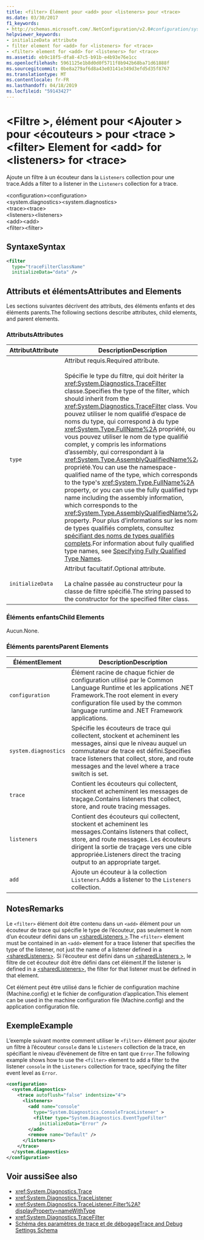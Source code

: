 ```yaml
---
title: <filter> Élément pour <add> pour <listeners> pour <trace>
ms.date: 03/30/2017
f1_keywords:
- http://schemas.microsoft.com/.NetConfiguration/v2.0#configuration/system.diagnostics/trace/listeners/add/filter
helpviewer_keywords:
- initializeData attribute
- filter element for <add> for <listeners> for <trace>
- <filter> element for <add> for <listeners> for <trace>
ms.assetid: eb9c18f5-dfa8-47c5-b91b-e4b93e76e1cc
ms.openlocfilehash: 5961125e1b8d0d0f5711f8b942b68ba71d61888f
ms.sourcegitcommit: 0be8a279af6d8a43e03141e349d3efd5d35f8767
ms.translationtype: MT
ms.contentlocale: fr-FR
ms.lasthandoff: 04/18/2019
ms.locfileid: "59143427"
---
```

# <a name="filter-element-for-add-for-listeners-for-trace"></a><span data-ttu-id="d85d5-102">\<Filtre >, élément pour \<Ajouter > pour \<écouteurs > pour \<trace ></span><span class="sxs-lookup"><span data-stu-id="d85d5-102">\<filter> Element for \<add> for \<listeners> for \<trace></span></span>
<span data-ttu-id="d85d5-103">Ajoute un filtre à un écouteur dans la `Listeners` collection pour une trace.</span><span class="sxs-lookup"><span data-stu-id="d85d5-103">Adds a filter to a listener in the `Listeners` collection for a trace.</span></span>  
  
 <span data-ttu-id="d85d5-104">\<configuration></span><span class="sxs-lookup"><span data-stu-id="d85d5-104">\<configuration></span></span>  
<span data-ttu-id="d85d5-105">\<system.diagnostics></span><span class="sxs-lookup"><span data-stu-id="d85d5-105">\<system.diagnostics></span></span>  
<span data-ttu-id="d85d5-106">\<trace></span><span class="sxs-lookup"><span data-stu-id="d85d5-106">\<trace></span></span>  
<span data-ttu-id="d85d5-107">\<listeners></span><span class="sxs-lookup"><span data-stu-id="d85d5-107">\<listeners></span></span>  
<span data-ttu-id="d85d5-108">\<add></span><span class="sxs-lookup"><span data-stu-id="d85d5-108">\<add></span></span>  
<span data-ttu-id="d85d5-109">\<filter></span><span class="sxs-lookup"><span data-stu-id="d85d5-109">\<filter></span></span>  
  
## <a name="syntax"></a><span data-ttu-id="d85d5-110">Syntaxe</span><span class="sxs-lookup"><span data-stu-id="d85d5-110">Syntax</span></span>  
  
```xml  
<filter   
  type="traceFilterClassName"   
  initializeData="data" />  
```  
  
## <a name="attributes-and-elements"></a><span data-ttu-id="d85d5-111">Attributs et éléments</span><span class="sxs-lookup"><span data-stu-id="d85d5-111">Attributes and Elements</span></span>  
 <span data-ttu-id="d85d5-112">Les sections suivantes décrivent des attributs, des éléments enfants et des éléments parents.</span><span class="sxs-lookup"><span data-stu-id="d85d5-112">The following sections describe attributes, child elements, and parent elements.</span></span>  
  
### <a name="attributes"></a><span data-ttu-id="d85d5-113">Attributs</span><span class="sxs-lookup"><span data-stu-id="d85d5-113">Attributes</span></span>  
  
|<span data-ttu-id="d85d5-114">Attribut</span><span class="sxs-lookup"><span data-stu-id="d85d5-114">Attribute</span></span>|<span data-ttu-id="d85d5-115">Description</span><span class="sxs-lookup"><span data-stu-id="d85d5-115">Description</span></span>|  
|---------------|-----------------|  
|`type`|<span data-ttu-id="d85d5-116">Attribut requis.</span><span class="sxs-lookup"><span data-stu-id="d85d5-116">Required attribute.</span></span><br /><br /> <span data-ttu-id="d85d5-117">Spécifie le type du filtre, qui doit hériter la <xref:System.Diagnostics.TraceFilter> classe.</span><span class="sxs-lookup"><span data-stu-id="d85d5-117">Specifies the type of the filter, which should inherit from the <xref:System.Diagnostics.TraceFilter> class.</span></span> <span data-ttu-id="d85d5-118">Vous pouvez utiliser le nom qualifié d’espace de noms du type, qui correspond à du type <xref:System.Type.FullName%2A> propriété, ou vous pouvez utiliser le nom de type qualifié complet, y compris les informations d’assembly, qui correspondant à la <xref:System.Type.AssemblyQualifiedName%2A> propriété.</span><span class="sxs-lookup"><span data-stu-id="d85d5-118">You can use the namespace-qualified name of the type, which corresponds to the type's <xref:System.Type.FullName%2A> property, or you can use the fully qualified type name including the assembly information, which corresponds to the <xref:System.Type.AssemblyQualifiedName%2A> property.</span></span> <span data-ttu-id="d85d5-119">Pour plus d’informations sur les noms de types qualifiés complets, consultez [spécifiant des noms de types qualifiés complets](../../../../../docs/framework/reflection-and-codedom/specifying-fully-qualified-type-names.md).</span><span class="sxs-lookup"><span data-stu-id="d85d5-119">For information about fully qualified type names, see [Specifying Fully Qualified Type Names](../../../../../docs/framework/reflection-and-codedom/specifying-fully-qualified-type-names.md).</span></span>|  
|`initializeData`|<span data-ttu-id="d85d5-120">Attribut facultatif.</span><span class="sxs-lookup"><span data-stu-id="d85d5-120">Optional attribute.</span></span><br /><br /> <span data-ttu-id="d85d5-121">La chaîne passée au constructeur pour la classe de filtre spécifié.</span><span class="sxs-lookup"><span data-stu-id="d85d5-121">The string passed to the constructor for the specified filter class.</span></span>|  
  
### <a name="child-elements"></a><span data-ttu-id="d85d5-122">Éléments enfants</span><span class="sxs-lookup"><span data-stu-id="d85d5-122">Child Elements</span></span>  
 <span data-ttu-id="d85d5-123">Aucun.</span><span class="sxs-lookup"><span data-stu-id="d85d5-123">None.</span></span>  
  
### <a name="parent-elements"></a><span data-ttu-id="d85d5-124">Éléments parents</span><span class="sxs-lookup"><span data-stu-id="d85d5-124">Parent Elements</span></span>  
  
|<span data-ttu-id="d85d5-125">Élément</span><span class="sxs-lookup"><span data-stu-id="d85d5-125">Element</span></span>|<span data-ttu-id="d85d5-126">Description</span><span class="sxs-lookup"><span data-stu-id="d85d5-126">Description</span></span>|  
|-------------|-----------------|  
|`configuration`|<span data-ttu-id="d85d5-127">Élément racine de chaque fichier de configuration utilisé par le Common Language Runtime et les applications .NET Framework.</span><span class="sxs-lookup"><span data-stu-id="d85d5-127">The root element in every configuration file used by the common language runtime and .NET Framework applications.</span></span>|  
|`system.diagnostics`|<span data-ttu-id="d85d5-128">Spécifie les écouteurs de trace qui collectent, stockent et acheminent les messages, ainsi que le niveau auquel un commutateur de trace est défini.</span><span class="sxs-lookup"><span data-stu-id="d85d5-128">Specifies trace listeners that collect, store, and route messages and the level where a trace switch is set.</span></span>|  
|`trace`|<span data-ttu-id="d85d5-129">Contient les écouteurs qui collectent, stockent et acheminent les messages de traçage.</span><span class="sxs-lookup"><span data-stu-id="d85d5-129">Contains listeners that collect, store, and route tracing messages.</span></span>|  
|`listeners`|<span data-ttu-id="d85d5-130">Contient des écouteurs qui collectent, stockent et acheminent les messages.</span><span class="sxs-lookup"><span data-stu-id="d85d5-130">Contains listeners that collect, store, and route messages.</span></span> <span data-ttu-id="d85d5-131">Les écouteurs dirigent la sortie de traçage vers une cible appropriée.</span><span class="sxs-lookup"><span data-stu-id="d85d5-131">Listeners direct the tracing output to an appropriate target.</span></span>|  
|`add`|<span data-ttu-id="d85d5-132">Ajoute un écouteur à la collection `Listeners`.</span><span class="sxs-lookup"><span data-stu-id="d85d5-132">Adds a listener to the `Listeners` collection.</span></span>|  
  
## <a name="remarks"></a><span data-ttu-id="d85d5-133">Notes</span><span class="sxs-lookup"><span data-stu-id="d85d5-133">Remarks</span></span>  
 <span data-ttu-id="d85d5-134">Le `<filter>` élément doit être contenu dans un `<add>` élément pour un écouteur de trace qui spécifie le type de l’écouteur, pas seulement le nom d’un écouteur défini dans un [ \<sharedListeners >](../../../../../docs/framework/configure-apps/file-schema/trace-debug/sharedlisteners-element.md).</span><span class="sxs-lookup"><span data-stu-id="d85d5-134">The `<filter>` element must be contained in an `<add>` element for a trace listener that specifies the type of the listener, not just the name of a listener defined in a [\<sharedListeners>](../../../../../docs/framework/configure-apps/file-schema/trace-debug/sharedlisteners-element.md).</span></span> <span data-ttu-id="d85d5-135">Si l’écouteur est défini dans un [ \<sharedListeners >](../../../../../docs/framework/configure-apps/file-schema/trace-debug/sharedlisteners-element.md), le filtre de cet écouteur doit être défini dans cet élément.</span><span class="sxs-lookup"><span data-stu-id="d85d5-135">If the listener is defined in a [\<sharedListeners>](../../../../../docs/framework/configure-apps/file-schema/trace-debug/sharedlisteners-element.md), the filter for that listener must be defined in that element.</span></span>  
  
 <span data-ttu-id="d85d5-136">Cet élément peut être utilisé dans le fichier de configuration machine (Machine.config) et le fichier de configuration d’application.</span><span class="sxs-lookup"><span data-stu-id="d85d5-136">This element can be used in the machine configuration file (Machine.config) and the application configuration file.</span></span>  
  
## <a name="example"></a><span data-ttu-id="d85d5-137">Exemple</span><span class="sxs-lookup"><span data-stu-id="d85d5-137">Example</span></span>  
 <span data-ttu-id="d85d5-138">L’exemple suivant montre comment utiliser le `<filter>` élément pour ajouter un filtre à l’écouteur `console` dans le `Listeners` collection de la trace, en spécifiant le niveau d’événement de filtre en tant que `Error`.</span><span class="sxs-lookup"><span data-stu-id="d85d5-138">The following example shows how to use the `<filter>` element to add a filter to the listener `console` in the `Listeners` collection for trace, specifying the filter event level as `Error`.</span></span>  
  
```xml  
<configuration>  
  <system.diagnostics>  
    <trace autoflush="false" indentsize="4">  
      <listeners>  
        <add name="console"   
          type="System.Diagnostics.ConsoleTraceListener" >  
          <filter type="System.Diagnostics.EventTypeFilter"   
            initializeData="Error" />  
        </add>  
        <remove name="Default" />  
      </listeners>  
    </trace>  
  </system.diagnostics>  
</configuration>  
```  
  
## <a name="see-also"></a><span data-ttu-id="d85d5-139">Voir aussi</span><span class="sxs-lookup"><span data-stu-id="d85d5-139">See also</span></span>

- <xref:System.Diagnostics.Trace>
- <xref:System.Diagnostics.TraceListener>
- <xref:System.Diagnostics.TraceListener.Filter%2A?displayProperty=nameWithType>
- <xref:System.Diagnostics.TraceFilter>
- [<span data-ttu-id="d85d5-140">Schéma des paramètres de trace et de débogage</span><span class="sxs-lookup"><span data-stu-id="d85d5-140">Trace and Debug Settings Schema</span></span>](../../../../../docs/framework/configure-apps/file-schema/trace-debug/index.md)
